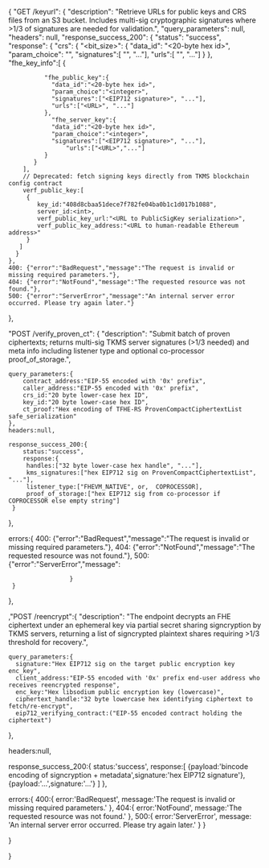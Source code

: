 {
  "GET /keyurl": {
    "description": "Retrieve URLs for public keys and CRS files from an S3 bucket. Includes multi-sig cryptographic signatures where >1/3 of signatures are needed for validation.",
    "query_parameters": null,
    "headers": null,
    "response_success_200": {
      "status": "success",
      "response": {
        "crs": {
          "<bit_size>": {
            "data_id": "<20-byte hex id>",
            "param_choice": "<integer>",
            "signatures":[ "<EIP712 hex signature>", "..."],
            "urls":[ "<URL>", "..."]
          }
        },
        "fhe_key_info":[
          {
            
              "fhe_public_key":{
               	"data_id":"<20-byte hex id>",
               	"param_choice":"<integer>",
               	"signatures":["<EIP712 signature>", "..."],
               	"urls":["<URL>", "..."]
              },
             	"fhe_server_key":{
               	"data_id":"<20-byte hex id>",
               	"param_choice":"<integer>",
               	"signatures":["<EIP712 signature>", "..."],
              	 	"urls":["<URL>","..."]
              }
           }
        ],
        // Deprecated: fetch signing keys directly from TKMS blockchain config contract
        verf_public_key:[
         { 
            key_id:"408d8cbaa51dece7f782fe04ba0b1c1d017b1088",
            server_id:<int>,
            verf_public_key_url:"<URL to PublicSigKey serialization>",
            verf_public_key_address:"<URL to human-readable Ethereum address>"
         }
       ]
      }
    },
    400: {"error":"BadRequest","message":"The request is invalid or missing required parameters."},
    404: {"error":"NotFound","message":"The requested resource was not found."},
    500: {"error":"ServerError","message":"An internal server error occurred. Please try again later."}
  },

  "POST /verify_proven_ct": {
  	"description":
  		"Submit batch of proven ciphertexts; returns multi-sig TKMS server signatures (>1/3 needed) and meta info including listener type and optional co-processor proof_of_storage.",
  	
  	query_parameters:{
  		contract_address:"EIP-55 encoded with '0x' prefix",
  		caller_address:"EIP-55 encoded with '0x' prefix",
  		crs_id:"20 byte lower-case hex ID",
  		key_id:"20 byte lower-case hex ID",
  		ct_proof:"Hex encoding of TFHE-RS ProvenCompactCiphertextList safe_serialization"
  	},
  	headers:null,
  
  	response_success_200:{
    	status:"success",
    	response:{
    	 handles:["32 byte lower-case hex handle", "..."],
    	 kms_signatures:["hex EIP712 sig on ProvenCompactCiphertextList", "..."],
    	 listener_type:["FHEVM_NATIVE", or,  COPROCESSOR],
    	 proof_of_storage:["hex EIP712 sig from co-processor if COPROCESSOR else empty string"]
     }
   },
  
   errors:{
     400: {"error":"BadRequest","message":"The request is invalid or missing required parameters."},
     404: {"error":"NotFound","message":"The requested resource was not found."},
     500: {"error":"ServerError","message":
      	 	 	 	  		  		  		        		        	        	        		        	      	    		   	    		   	    		   	        		        				                  	     		        	        		    		   			            		 			            	            	            		  			     			  				 			   				  			 			    		  			   			  			     			 			  			      	  				   	 	                      		 		 	      		     		     		      		      		                 		        		       			      
                					  	    			      	    			      		    		       	       		    	    	 	      	            	       	     	             	          	          	        	         	          	         	          	        	         	            	    	            	            
    	 					            	            		                 				        
    	 					            		
      	  		    	    				   
    	  		    
    	 						  		    
    	   	   	  	     
    	   	   	
    	   	 
    	   	  
    	   	   
    	   	   	  
            	   	   
            	   	    
            	   	    	
            	   	    
            	   	    
                	   	 
                	   	 
                	 }   
 	 } 
},

  

  
  
  
  

  


 





 






  




  

  

  

  
	

  
  
    

    

    


,"POST /reencrypt":{
"description":
"The endpoint decrypts an FHE ciphertext under an ephemeral key via partial secret sharing signcryption by TKMS servers, returning a list of signcrypted plaintext shares requiring >1/3 threshold for recovery.",
	
	query_parameters:{
	  signature:"Hex EIP712 sig on the target public encryption key enc_key",
	  client_address:"EIP-55 encoded with '0x' prefix end-user address who receives reencrypted response",
	  enc_key:"Hex libsodium public encryption key (lowercase)",
	  ciphertext_handle:"32 byte lowercase hex identifying ciphertext to fetch/re-encrypt",
	  eip712_verifying_contract:("EIP-55 encoded contract holding the ciphertext")
},

headers:null,

response_success_200:{
	status:'success',
	response:[
	   {payload:'bincode encoding of signcryption + metadata',signature:'hex EIP712 signature'},
	   {payload:'...',signature:'...'}
	   ]
},

errors:{
400:{ error:'BadRequest', message:'The request is invalid or missing required parameters.' },
404:{ error:'NotFound', message:'The requested resource was not found.' },
500:{ error:'ServerError', message:
'An internal server error occurred. Please try again later.'
}
}

}

}
